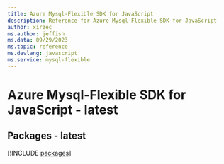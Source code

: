 ```yaml
---
title: Azure Mysql-Flexible SDK for JavaScript
description: Reference for Azure Mysql-Flexible SDK for JavaScript
author: xirzec
ms.author: jeffish
ms.data: 09/29/2023
ms.topic: reference
ms.devlang: javascript
ms.service: mysql-flexible
---
```

# Azure Mysql-Flexible SDK for JavaScript - latest
## Packages - latest
[!INCLUDE [packages](mysql-flexible-index.md)]